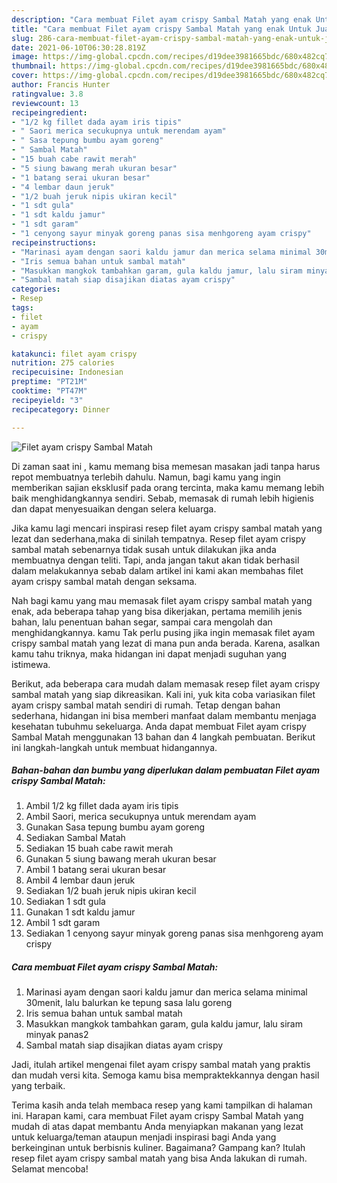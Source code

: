 ```yaml
---
description: "Cara membuat Filet ayam crispy Sambal Matah yang enak Untuk Jualan"
title: "Cara membuat Filet ayam crispy Sambal Matah yang enak Untuk Jualan"
slug: 286-cara-membuat-filet-ayam-crispy-sambal-matah-yang-enak-untuk-jualan
date: 2021-06-10T06:30:28.819Z
image: https://img-global.cpcdn.com/recipes/d19dee3981665bdc/680x482cq70/filet-ayam-crispy-sambal-matah-foto-resep-utama.jpg
thumbnail: https://img-global.cpcdn.com/recipes/d19dee3981665bdc/680x482cq70/filet-ayam-crispy-sambal-matah-foto-resep-utama.jpg
cover: https://img-global.cpcdn.com/recipes/d19dee3981665bdc/680x482cq70/filet-ayam-crispy-sambal-matah-foto-resep-utama.jpg
author: Francis Hunter
ratingvalue: 3.8
reviewcount: 13
recipeingredient:
- "1/2 kg fillet dada ayam iris tipis"
- " Saori merica secukupnya untuk merendam ayam"
- " Sasa tepung bumbu ayam goreng"
- " Sambal Matah"
- "15 buah cabe rawit merah"
- "5 siung bawang merah ukuran besar"
- "1 batang serai ukuran besar"
- "4 lembar daun jeruk"
- "1/2 buah jeruk nipis ukiran kecil"
- "1 sdt gula"
- "1 sdt kaldu jamur"
- "1 sdt garam"
- "1 cenyong sayur minyak goreng panas sisa menhgoreng ayam crispy"
recipeinstructions:
- "Marinasi ayam dengan saori kaldu jamur dan merica selama minimal 30menit, lalu balurkan ke tepung sasa lalu goreng"
- "Iris semua bahan untuk sambal matah"
- "Masukkan mangkok tambahkan garam, gula kaldu jamur, lalu siram minyak panas2"
- "Sambal matah siap disajikan diatas ayam crispy"
categories:
- Resep
tags:
- filet
- ayam
- crispy

katakunci: filet ayam crispy 
nutrition: 275 calories
recipecuisine: Indonesian
preptime: "PT21M"
cooktime: "PT47M"
recipeyield: "3"
recipecategory: Dinner

---
```



![Filet ayam crispy Sambal Matah](https://img-global.cpcdn.com/recipes/d19dee3981665bdc/680x482cq70/filet-ayam-crispy-sambal-matah-foto-resep-utama.jpg)

Di zaman  saat ini , kamu memang bisa memesan masakan jadi tanpa harus repot membuatnya terlebih dahulu. Namun, bagi kamu yang ingin memberikan sajian eksklusif pada orang tercinta, maka kamu memang lebih baik menghidangkannya sendiri. Sebab, memasak di rumah lebih higienis dan dapat menyesuaikan dengan selera keluarga.

Jika kamu lagi mencari inspirasi resep filet ayam crispy sambal matah yang lezat dan sederhana,maka di sinilah tempatnya. Resep filet ayam crispy sambal matah  sebenarnya tidak susah untuk dilakukan jika anda membuatnya dengan teliti. Tapi, anda jangan takut akan tidak berhasil dalam melakukannya 
sebab dalam artikel ini kami akan membahas filet ayam crispy sambal matah dengan seksama.  



Nah bagi kamu yang mau memasak filet ayam crispy sambal matah yang enak, ada beberapa tahap yang bisa dikerjakan, pertama memilih jenis bahan, lalu penentuan bahan segar, sampai cara mengolah dan menghidangkannya. kamu Tak perlu pusing jika ingin memasak filet ayam crispy sambal matah yang lezat di mana pun anda berada. Karena, asalkan kamu  tahu triknya, maka hidangan ini dapat menjadi suguhan yang istimewa.

Berikut, ada beberapa cara mudah dalam memasak resep filet ayam crispy sambal matah yang siap dikreasikan. Kali ini, yuk kita coba variasikan filet ayam crispy sambal matah sendiri di rumah. Tetap dengan bahan sederhana, hidangan ini bisa memberi manfaat dalam membantu menjaga kesehatan tubuhmu sekeluarga. Anda dapat membuat Filet ayam crispy Sambal Matah menggunakan 13 bahan dan 4 langkah pembuatan. Berikut ini langkah-langkah untuk membuat hidangannya.

<!--inarticleads1-->

##### Bahan-bahan dan bumbu yang diperlukan dalam pembuatan Filet ayam crispy Sambal Matah:

1. Ambil 1/2 kg fillet dada ayam iris tipis
1. Ambil  Saori, merica secukupnya untuk merendam ayam
1. Gunakan  Sasa tepung bumbu ayam goreng
1. Sediakan  Sambal Matah
1. Sediakan 15 buah cabe rawit merah
1. Gunakan 5 siung bawang merah ukuran besar
1. Ambil 1 batang serai ukuran besar
1. Ambil 4 lembar daun jeruk
1. Sediakan 1/2 buah jeruk nipis ukiran kecil
1. Sediakan 1 sdt gula
1. Gunakan 1 sdt kaldu jamur
1. Ambil 1 sdt garam
1. Sediakan 1 cenyong sayur minyak goreng panas sisa menhgoreng ayam crispy




<!--inarticleads2-->

##### Cara membuat Filet ayam crispy Sambal Matah:

1. Marinasi ayam dengan saori kaldu jamur dan merica selama minimal 30menit, lalu balurkan ke tepung sasa lalu goreng
1. Iris semua bahan untuk sambal matah
1. Masukkan mangkok tambahkan garam, gula kaldu jamur, lalu siram minyak panas2
1. Sambal matah siap disajikan diatas ayam crispy




Jadi, itulah artikel mengenai  filet ayam crispy sambal matah  yang praktis dan mudah versi kita. Semoga kamu bisa mempraktekkannya dengan hasil yang terbaik. 

Terima kasih anda telah membaca resep yang kami tampilkan di halaman ini. Harapan kami, cara membuat  Filet ayam crispy Sambal Matah yang mudah di atas dapat membantu Anda menyiapkan makanan yang lezat untuk keluarga/teman ataupun menjadi inspirasi bagi Anda yang berkeinginan untuk berbisnis kuliner. Bagaimana? Gampang kan? Itulah resep filet ayam crispy sambal matah yang bisa Anda lakukan di rumah. Selamat mencoba!

